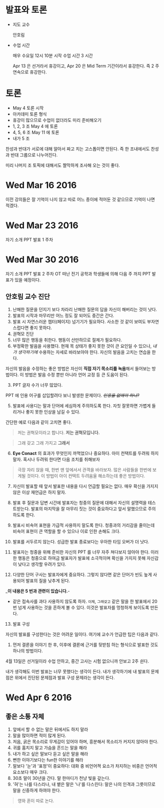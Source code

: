 발표와 토론
==========

- 지도 교수

  안호림

- 수업 시간

  매우 수요일 12시 10분 시작
  수업 시간 3 시간

  Apr 13 은 선거라서 휴강이고, Apr 20 은 Mid Term 기간이라서 휴강한다. 즉 2 주 연속으로 휴강한다.

# 토론
- May 4 토론 시작
- 아카데미 토론 형식
- 휴강이 많으므로 수업이 없더라도 미리 준비해오기
- 1, 2, 3 조 May 4 에 토론
- 4, 5, 6 조 May 11 에 토론
- 내가 5 조

찬성과 반대가 서로에 대해 알아서 짜고 치는 고스톱이면 안된다. 즉 한 조내에서도 찬성과 반대 그룹으로 나누어진다.

미리 나머지 조 토픽에 대해서도 짤막하게 조사해 오는 것이 좋다.

# Wed Mar 16 2016

이전 강의들은 잘 기억이 나지 않고 따로 어느 종이에 적어둔 것 같으므로 기억이 나면 적겠다.

# Wed Mar 23 2016
자기 소개 PPT 발표 1 주차

# Wed Mar 30 2016
자기 소개 PPT 발표 2 주차
OT 떠난 전기 공학과 학생들에 의해 다음 주 까지 PPT 발표가 있을 예정이다.

## 안호림 교수 진단
1. 난해한 질문을 던지기 보다 차라리 난해한 질문의 답을 자신이 해버리는 것이 낫다.
2. 발표의 시작과 마무리만 어느 정도 잘 되어도 중간은 간다.
3. 발표 시 자연스러운 챕터(페이지) 넘기기가 필요하다. 사소한 것 같이 보여도 부자연스럽다면 좋지 못하다.
4. 권혁모 진단
  1. 너무 많은 행동을 취한다. 행동이 산만하므로 절제가 필요하다.
  2. 부정확한 발음을 사용했다. 현재 목 상태가 좋지 못한 것이 큰 요인일 수 있으나, _내가 생각하기에_ 수용하는 자세로 바라보아야 한다. 자신의 발음을 고치는 연습을 한다.

  자신의 발음을 수정하는 좋은 방법은 자신이 **직접 자기 목소리를 녹음**해서 들어보는 방법이다. 이 방법은 발음 수정 뿐만 아니라 언어 교정 등 큰 도움이 된다.

  3. PPT 글자 수가 너무 많았다.

  PPT 에 인용 어구를 삽입할려다 보니 발생한 문제이다. ~~_인용을 없애야 하나?_~~

5. 발표에 사용디는 말과 단어에 세심하게 주의하도록 한다. 자칫 잘못하면 가볍게 들리거나 좋지 못한 인상을 남길 수 있다.

  간단한 예로 다음과 같이 고치면 좋다.
  
  > 저는 권혁모이라고 합니다.
  > **저는 권혁모입니다.**

  > 그래 갖고
  > 그래 가지고
  > **그래서**

6. **Eye Conact** 의 효과가 무엇인지 까먹었으나 중요하다. 아이 컨택트를 두려워 하지 말자. 혹시나 두려워 한다면 다음 조치를 취해보자

  > 극장 자리 앉을 때, 한번 맨 앞에서서 관객을 바라보자. 많은 사람들을 한번에 보게될 것이다. 이 방법이 아이 컨택트 두려움울 해소하는데 좋은 방법이다.

7. 자신이 발표할 때 앞서 발표한 내용을 다시 언급할 필요는 없다. 매우 확신을 가지지 않은 이상 재언급은 하지 말자.

8. 발표 후 질문과 답변 시간에 발표자는 청중의 질문에 대해서 자신의 설명력을 테스트받는다. 발표의 마지막을 잘 마무리 짓는 것이 중요하다고 앞서 말했으므로 주의하도록 한다.

9. 발표시 비속어 표현을 가급적 사용하지 말도록 한다. 청중과의 거리감을 줄이는데 비속어 표현이 큰 역할을 할 수 있으나 이로 인한 손해도 크다.

10. 발표를 서두르지 않는다. 성급한 발표 종료보다는 우아한 타임 오버가 더 낫다.

11. 발표자는 청중을 위해 준비한 자신의 PPT 를 너무 자주 쳐다보지 않아야 한다. 이러한 행동은 청중으로 하여금 발표자가 발표에 소극적이며 확신을 가지지 못해 자신감이 낮다고 생각할 우려가 있다.

12. 다양한 단어 구사는 발표자에게 중요하다. 그렇지 않다면 같은 단어가 빈도 높게 사용되어 발표의 질을 낮추게 된다.

  _**이 내용은 5 번과 관련이 있습니다.**-

  - 같은 접속사를 과다 사용하지 않도록 하자. `이제`, `그래갖고` 같은 말을 한 발표에서 20 번 넘게 사용하는 것을 흔하게 볼 수 있다. 이것은 발표자를 멍청하게 보이도록 만든다.

13. 발표 구성

  자신의 발표를 구성한다는 것은 어려운 일이다. 여기에 교수가 언급한 팁은 다음과 같다.

  1. 먼저 결론을 이야기 한 후, 이후에 결론에 근거를 뒷받침 하는 형식으로 발표한 것도 하나의 방법이다.


4월 13일은 선거일이라 수업 안하고, 중간 고사는 시험 없으니까 안보고 2주 쉰다.

내가 생각해도 이번 발표는 너무 못했다는 생각이 든다. 내가 생각하기에 내 발표의 문제점은 위에서 진단된 문제점과 발표 구성 문제라는 생각이 든다.

# Wed Apr 6 2016
## 좋은 소통 자체
1. 앞에서 할 수 없는 말은 뒤에서도 하지 말라
2. 말을 많이하면 적이 많게 된다.
3. 저음, 굵은 목소리로 무게감이 있어야 하며, 흥분해서 목소리가 커지지 않아야 한다.
4. 귀를 홈치지 말고 가슴을 흔드는 말을 해라
5. 내가 하고 싶은 말보다 듣고 싶은 말을 해라
6. 뻔한 이야기보다는 fun한 이야기를 해라
7. 말보다 '눈'과 '표정'이 중요하다: 대화 중 비언어젹 요소가 차지하는 비중은 언어적 요소보다 매우 크다.
8. 30초 말이 30년을 간다. 말 한마디가 천냥 빛을 갚는다.
9. '혀'는 나를 다스리나, 내 뱉은 말은 '나'를 다스린다: 말은 나의 인격과 그릇이므로 말을 신중하게 하여야 한다.

> 영와 혼이 따로 논다.

